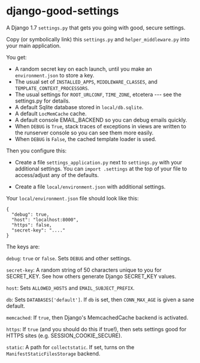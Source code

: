 django-good-settings
====================

A Django 1.7 `settings.py` that gets you going with good, secure settings.

Copy (or symbolically link) this `settings.py` and `helper_middleware.py` into your main application.

You get:

* A random secret key on each launch, until you make an `environment.json` to store a key.
* The usual set of `INSTALLED_APPS`, `MIDDLEWARE_CLASSES`, and `TEMPLATE_CONTEXT_PROCESSORS`.
* The usual settings for `ROOT_URLCONF`, `TIME_ZONE`, etcetera --- see the settings.py for details.
* A default Sqlite database stored in `local/db.sqlite`.
* A default `LocMemCache` cache.
* A default console EMAIL_BACKEND so you can debug emails quickly.
* When `DEBUG` is `True`, stack traces of exceptions in views are written to the runserver console so you can see them more easily.
* When `DEBUG` is `False`, the cached template loader is used.

Then you configure this:

* Create a file `settings_application.py` next to `settings.py` with your additional settings. You can `import .settings` at the top of your file to access/adjust any of the defaults.

* Create a file `local/environment.json` with additional settings.

Your `local/environment.json` file should look like this:

	{
	  "debug": true,
	  "host": "localhost:8000",
	  "https": false,
	  "secret-key": "...."
	}

The keys are:

`debug`: `true` or `false`. Sets `DEBUG` and other settings.

`secret-key`: A random string of 50 characters unique to you for SECRET_KEY. See how others generate Django SECRET_KEY values.

`host`: Sets `ALLOWED_HOSTS` and `EMAIL_SUBJECT_PREFIX`.

`db`: Sets `DATABASES['default']`. If `db` is set, then `CONN_MAX_AGE` is given a sane default.

`memcached`: If `true`, then Django's MemcachedCache backend is activated.

`https`: If `true` (and you should do this if true!), then sets settings good for HTTPS sites (e.g. SESSION_COOKIE_SECURE).

`static`: A path for `collectstatic`. If set, turns on the `ManifestStaticFilesStorage` backend.
